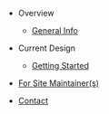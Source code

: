- Overview

    - [General Info](README.md "the start of documenatation for OSURCue")

- Current Design

    - [Getting Started](2020-2021/README.md)

- [For Site Maintainer(s)](site-maintenance/site-format.md)
- [Contact](contact.md)
